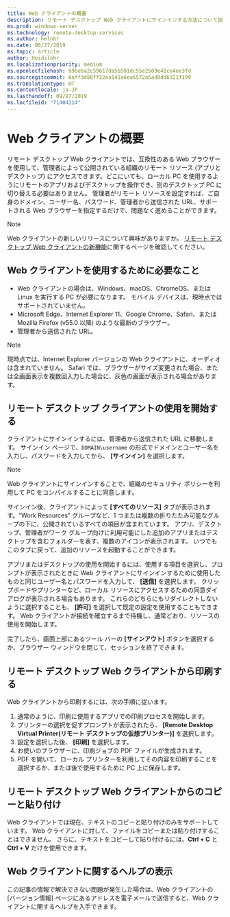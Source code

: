 ```yaml
---
title: Web クライアントの概要
description: リモート デスクトップ Web クライアントにサインインする方法について説明します。
ms.prod: windows-server
ms.technology: remote-desktop-services
ms.author: helohr
ms.date: 08/27/2019
ms.topic: article
author: Heidilohr
ms.localizationpriority: medium
ms.openlocfilehash: 69beba2c59617da5b501dc55e2509e41ce4ee3fd
ms.sourcegitcommit: 6aff3d88ff22ea141a6ea6572a5ad8dd6321f199
ms.translationtype: HT
ms.contentlocale: ja-JP
ms.lasthandoff: 09/27/2019
ms.locfileid: "71404114"
---
```

# <a name="get-started-with-the-web-client"></a>Web クライアントの概要

リモート デスクトップ Web クライアントでは、互換性のある Web ブラウザーを使用して、管理者によって公開されている組織のリモート リソース (アプリとデスクトップ) にアクセスできます。どこにいても、ローカル PC を使用するようにリモートのアプリおよびデスクトップを操作でき、別のデスクトップ PC に切り替える必要はありません。 管理者がリモート リソースを設定すれば、ご自身のドメイン、ユーザー名、パスワード、管理者から送信された URL、サポートされる Web ブラウザーを指定するだけで、問題なく進めることができます。

>[!NOTE]
>Web クライアントの新しいリリースについて興味がありますか。 [リモート デスクトップ Web クライアントの新機能](web-client-whatsnew.md)に関するページを確認してください。

## <a name="what-youll-need-to-use-the-web-client"></a>Web クライアントを使用するために必要なこと

* Web クライアントの場合は、Windows、macOS、ChromeOS、または Linux を実行する PC が必要になります。 モバイル デバイスは、現時点ではサポートされていません。
* Microsoft Edge、Internet Explorer 11、Google Chrome、Safari、または Mozilla Firefox (v55.0 以降) のような最新のブラウザー。
* 管理者から送信された URL。

>[!NOTE]
>現時点では、Internet Explorer バージョンの Web クライアントに、オーディオは含まれていません。
>Safari では、ブラウザーがサイズ変更された場合、または全画面表示を複数回入力した場合に、灰色の画面が表示される場合があります。

## <a name="start-using-the-remote-desktop-client"></a>リモート デスクトップ クライアントの使用を開始する

クライアントにサインインするには、管理者から送信された URL に移動します。 サインイン ページで、```DOMAIN\username``` の形式でドメインとユーザー名を入力し、パスワードを入力してから、 **[サインイン]** を選択します。

>[!NOTE]
>Web クライアントにサインインすることで、組織のセキュリティ ポリシーを利用して PC をコンパイルすることに同意します。

サインイン後、クライアントによって **[すべてのリソース]** タブが表示されます。"Work Resources" グループなど、1 つまたは複数の折りたたみ可能なグループの下に、公開されているすべての項目が含まれています。 アプリ、デスクトップ、管理者がワーク グループ向けに利用可能にした追加のアプリまたはデスクトップを含むフォルダーを表す、複数のアイコンが表示されます。 いつでもこのタブに戻って、追加のリソースを起動することができます。

アプリまたはデスクトップの使用を開始するには、使用する項目を選択し、プロンプトが表示されたときに Web クライアントにサインインするために使用したものと同じユーザー名とパスワードを入力して、 **[送信]** を選択します。 クリップボードやプリンターなど、ローカル リソースにアクセスするための同意ダイアログが表示される場合もあります。 これらのどちらにもリダイレクトしないように選択することも、 **[許可]** を選択して既定の設定を使用することもできます。 Web クライアントが接続を確立するまで待機し、通常どおり、リソースの使用を開始します。

完了したら、画面上部にあるツール バーの **[サインアウト]** ボタンを選択するか、ブラウザー ウィンドウを閉じて、セッションを終了できます。

## <a name="printing-from-the-remote-desktop-web-client"></a>リモート デスクトップ Web クライアントから印刷する

Web クライアントから印刷するには、次の手順に従います。

1. 通常のように、印刷に使用するアプリでの印刷プロセスを開始します。
2. プリンターの選択を促すプロンプトが表示されたら、 **[Remote Desktop Virtual Printer\(リモート デスクトップの仮想プリンター\)]** を選択します。
3. 設定を選択した後、 **[印刷]** を選択します。
4. お使いのブラウザーに、印刷ジョブの PDF ファイルが生成されます。
5. PDF を開いて、ローカル プリンターを利用してその内容を印刷することを選択するか、または後で使用するために PC 上に保存します。

## <a name="copy-and-paste-from-the-remote-desktop-web-client"></a>リモート デスクトップ Web クライアントからのコピーと貼り付け

Web クライアントでは現在、テキストのコピーと貼り付けのみをサポートしています。 Web クライアントに対して、ファイルをコピーまたは貼り付けすることはできません。 さらに、テキストをコピーして貼り付けるには、**Ctrl + C** と **Ctrl + V** だけを使用できます。

## <a name="get-help-with-the-web-client"></a>Web クライアントに関するヘルプの表示

この記事の情報で解決できない問題が発生した場合は、Web クライアントの [バージョン情報] ページにあるアドレスを電子メールで送信すると、Web クライアントに関するヘルプを入手できます。